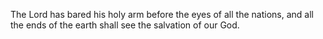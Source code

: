 The Lord has bared his holy arm before the eyes of all the nations, and all the ends of the earth shall see the salvation of our God.
